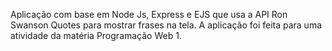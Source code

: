 Aplicação com base em Node Js, Express e EJS que usa a API Ron Swanson Quotes para mostrar frases na tela. A aplicação foi feita para uma atividade da matéria Programação Web 1.
